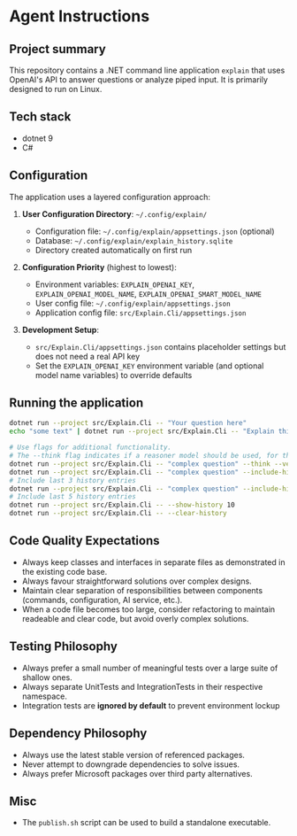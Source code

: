 # Agent Instructions

## Project summary
This repository contains a .NET command line application `explain` that uses OpenAI's API to answer questions or analyze piped input. It is primarily designed to run on Linux.

## Tech stack
- dotnet 9
- C#

## Configuration
The application uses a layered configuration approach:

1. **User Configuration Directory**: `~/.config/explain/`
   - Configuration file: `~/.config/explain/appsettings.json` (optional)
   - Database: `~/.config/explain/explain_history.sqlite`
   - Directory created automatically on first run

2. **Configuration Priority** (highest to lowest):
   - Environment variables: `EXPLAIN_OPENAI_KEY`, `EXPLAIN_OPENAI_MODEL_NAME`, `EXPLAIN_OPENAI_SMART_MODEL_NAME`
   - User config file: `~/.config/explain/appsettings.json`
   - Application config file: `src/Explain.Cli/appsettings.json`

3. **Development Setup**:
   - `src/Explain.Cli/appsettings.json` contains placeholder settings but does not need a real API key
   - Set the `EXPLAIN_OPENAI_KEY` environment variable (and optional model name variables) to override defaults

## Running the application

```bash
dotnet run --project src/Explain.Cli -- "Your question here"
echo "some text" | dotnet run --project src/Explain.Cli -- "Explain this"

# Use flags for additional functionality.
# The --think flag indicates if a reasoner model should be used, for though questions
dotnet run --project src/Explain.Cli -- "complex question" --think --verbose
dotnet run --project src/Explain.Cli -- "complex question" --include-history
# Include last 3 history entries
dotnet run --project src/Explain.Cli -- "complex question" --include-history 5
# Include last 5 history entries
dotnet run --project src/Explain.Cli -- --show-history 10
dotnet run --project src/Explain.Cli -- --clear-history
```

## Code Quality Expectations
- Always keep classes and interfaces in separate files as demonstrated in the existing code base.
- Always favour straightforward solutions over complex designs.
- Maintain clear separation of responsibilities between components (commands, configuration, AI service, etc.).
- When a code file becomes too large, consider refactoring to maintain readeable and clear code, but avoid overly complex solutions.

## Testing Philosophy
- Always prefer a small number of meaningful tests over a large suite of shallow ones.
- Always separate UnitTests and IntegrationTests in their respective namespace.
- Integration tests are **ignored by default** to prevent environment lockup

## Dependency Philosophy
- Always use the latest stable version of referenced packages.
- Never attempt to downgrade dependencies to solve issues.
- Always prefer Microsoft packages over third party alternatives.

## Misc
- The `publish.sh` script can be used to build a standalone executable.